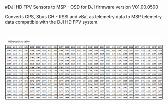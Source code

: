 
#DJI HD FPV Sensors to MSP - OSD for DJI firmware version V01.00.0500

Converts GPS, Sbus CH - RSSI and vBat as telemetry data to MSP telemetry data compatible with the DJI HD FPV system.
# 

#
<img width="1039" alt="img2" src="./images/OSD_positions.png">
